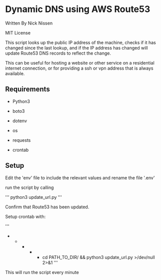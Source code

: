 # Dynamic DNS using AWS Route53

Written By Nick Nissen 

MIT License


This script looks up the public IP address of the machine, checks if it has changed since the last lookup, and if the IP address has changed will update Route53 DNS records to reflect the change.

This can be useful for hosting a website or other service on a residential internet connection, or for providing a ssh or vpn address that is always available.

## Requirements

- Python3
- boto3
- dotenv
- os
- requests

- crontab

## Setup

Edit the 'env' file to include the relevant values and rename the file '.env'

run the script by calling 

'''
python3 update_url.py
'''

Confirm that Route53 has been updated.

Setup crontab with:

'''
* * * * * cd PATH_TO_DIR/ && python3 update_url.py >/dev/null 2>&1 
'''

This will run the script every minute
